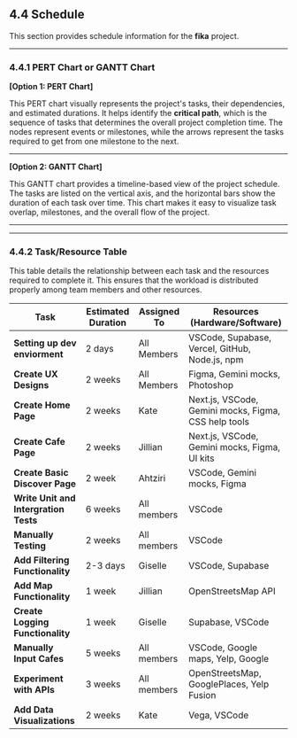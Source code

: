 ## 4.4 Schedule

This section provides schedule information for the **fika** project.

---

### 4.4.1 PERT Chart or GANTT Chart

**[Option 1: PERT Chart]**

This PERT chart visually represents the project's tasks, their dependencies, and estimated durations. It helps identify the **critical path**, which is the sequence of tasks that determines the overall project completion time. The nodes represent events or milestones, while the arrows represent the tasks required to get from one milestone to the next.

****

**[Option 2: GANTT Chart]**

This GANTT chart provides a timeline-based view of the project schedule. The tasks are listed on the vertical axis, and the horizontal bars show the duration of each task over time. This chart makes it easy to visualize task overlap, milestones, and the overall flow of the project.

****

---

### 4.4.2 Task/Resource Table

This table details the relationship between each task and the resources required to complete it. This ensures that the workload is distributed properly among team members and other resources.

| Task | Estimated Duration | Assigned To | Resources (Hardware/Software) |
|---|---|---|---|
| **Setting up dev enviorment** | 2 days | All Members | VSCode, Supabase, Vercel, GitHub, Node.js, npm |
| **Create UX Designs** | 2 weeks | All Members | Figma, Gemini mocks, Photoshop |
| **Create Home Page** | 2 weeks | Kate | Next.js, VSCode, Gemini mocks, Figma, CSS help tools |
| **Create Cafe Page** | 2 weeks | Jillian | Next.js, VSCode, Gemini mocks, Figma, UI kits |
| **Create Basic Discover Page** | 2 week | Ahtziri | VSCode, Gemini mocks, Figma |
| **Write Unit and Intergration Tests** | 6 weeks | All members | VSCode |
| **Manually Testing** | 2 weeks | All members | VSCode |
| **Add Filtering Functionality** | 2-3 days | Giselle | VSCode, Supabase |
| **Add Map Functionality** | 1 week | Jillian | OpenStreetsMap API |
| **Create Logging Functionality** | 1 week | Giselle | Supabase, VSCode |
| **Manually Input Cafes** | 5 weeks | All members | VSCode, Google maps, Yelp, Google |
| **Experiment with APIs** | 3 weeks | All members | OpenStreetsMap, GooglePlaces, Yelp Fusion |
| **Add Data Visualizations** | 2 weeks | Kate | Vega, VSCode |
